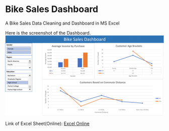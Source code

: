 # Bike Sales Dashboard
A Bike Sales Data Cleaning and Dashboard in MS Excel

Here is the screenshot of the Dashboard.
![](images/dashboard.png)

Link of Excel Sheet(Online):
[Excel Online](https://nitdurgapur9-my.sharepoint.com/:x:/g/personal/ss_24p10223_nitdgp_ac_in/ET2BjubLxE9Lkt2q-8VP1PUB_BJuqlsNiwxo1WTwmkgDXA?e=5CBKbi)
